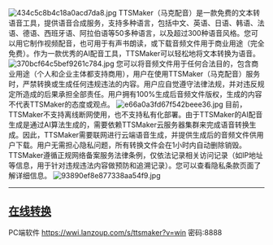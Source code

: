 ![434c5c8b4c18a0acd7da8.jpg](https://img.3344550.xyz/file/434c5c8b4c18a0acd7da8.jpg)
TTSMaker（马克配音）是一款免费的文本转语音工具，提供语音合成服务，支持多种语言，包括中文、英语、日语、韩语、法语、德语、西班牙语、阿拉伯语等50多种语言，以及超过300种语音风格。您可以用它制作视频配音，也可用于有声书朗读，或下载音频文件用于商业用途（完全免费）。作为一款优秀的AI配音工具，TTSMaker可以轻松地将文本转换为语音。
![370bcf64c5bef9261c784.jpg](https://img.3344550.xyz/file/370bcf64c5bef9261c784.jpg)
您可以将音频文件用于任何合法目的，包含商业用途（个人和企业主体都支持商用），用户在使用TTSMaker（马克配音）服务时，严禁转换或生成任何违规违法的内容。用户应自觉遵守法律法规，并对违反规定所造成的后果承担全部责任。用户拥有100%生成后音频文件版权，生成的内容不代表TTSMaker的态度或观点。
![e66a0a3fd67f542beee36.jpg](https://img.3344550.xyz/file/e66a0a3fd67f542beee36.jpg)
目前，TTSMaker不支持离线断网使用，也不支持私有化部署。由于TTSMaker的AI配音生成是通过AI算法生成的，需要依赖TTSMaker云服务器集群来完成语音转换生成。因此，TTSMaker需要联网进行云端语音生成，并提供生成后的音频文件供用户下载。用户无需担心隐私问题，所有转换文件会在1小时内自动删除销毁。TTSMaker遵循正规网络备案服务法律条例，仅依法记录相关访问记录（如IP地址等信息，用于针对违规违法内容做预防和追溯记录）。您可以查看隐私条款页面了解详细信息。
![93890ef8e877338aa54f9.jpg](https://img.3344550.xyz/file/93890ef8e877338aa54f9.jpg)
- - - 
[在线转换](https://ttsmaker.cn/ "在线转换")
------------
PC端软件
https://wwi.lanzoup.com/s/ttsmaker?v=win 密码:8888
